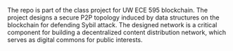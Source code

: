 The repo is part of the class project for UW ECE 595 blockchain. The project designs a secure P2P topology induced by data structures on the blockchain for defending Sybil attack. The designed network is a critical component for building a decentralized content distribution network, which serves as digital commons for public interests.
